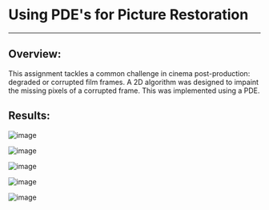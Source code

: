# Using PDE's for Picture Restoration
- - - -
## Overview:
This assignment tackles a common challenge in cinema post-production: degraded or corrupted film frames. A 2D algorithm was designed to impaint the missing pixels of a corrupted frame. This was implemented using a PDE.

## Results:
![image](https://github.com/Haskins2/PDE-Picture-Restoration/assets/126469860/e16175dc-ff3d-4b5c-920a-0adcb26b92c7)

![image](https://github.com/Haskins2/PDE-Picture-Restoration/assets/126469860/e9e0e739-d7ea-451e-a27c-f3d8e474e713)

![image](https://github.com/Haskins2/PDE-Picture-Restoration/assets/126469860/8fc15620-67c9-4377-b896-6f6504187cd4)

![image](https://github.com/Haskins2/PDE-Picture-Restoration/assets/126469860/a044f54a-070b-4703-8a70-79ad0aaf9c84)

![image](https://github.com/Haskins2/PDE-Picture-Restoration/assets/126469860/ac30e6b8-e0f2-4de9-8a88-cbc384135d44)
